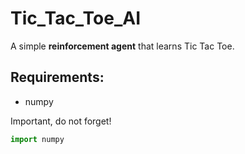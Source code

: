 # Tic_Tac_Toe_AI

A simple **reinforcement agent** that learns Tic Tac Toe.

## Requirements:

- numpy
    
Important, do not forget!

```python
import numpy
```
